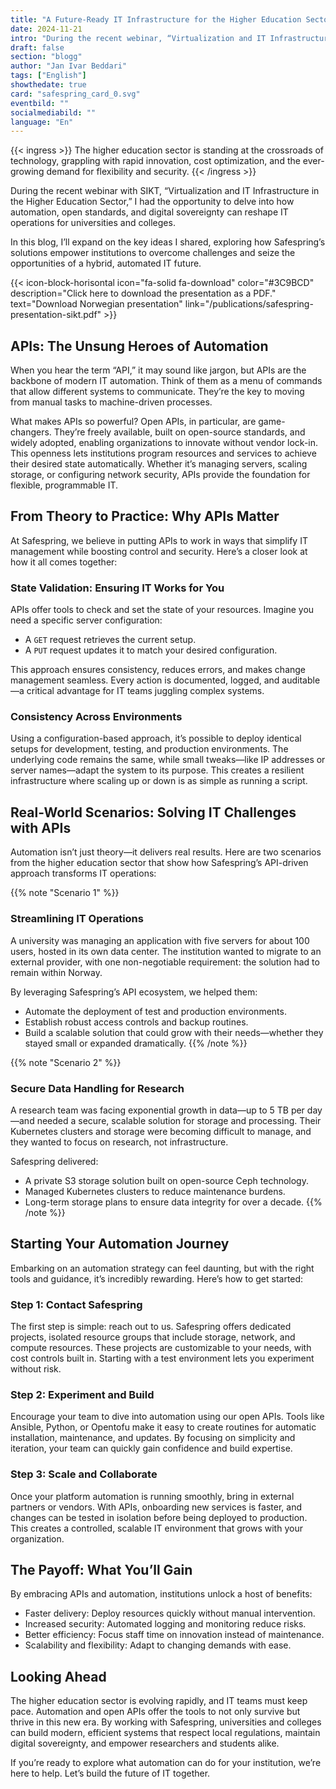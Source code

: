 ```yaml
---
title: "A Future-Ready IT Infrastructure for the Higher Education Sector"
date: 2024-11-21
intro: "During the recent webinar, “Virtualization and IT Infrastructure in the Higher Education Sector,” I had the opportunity to delve into how automation, open standards, and digital sovereignty can reshape IT operations for universities and colleges."
draft: false
section: "blogg"
author: "Jan Ivar Beddari"
tags: ["English"]
showthedate: true
card: "safespring_card_0.svg"
eventbild: ""
socialmediabild: ""
language: "En"
---
```


{{< ingress >}}
The higher education sector is standing at the crossroads of technology, grappling with rapid innovation, cost optimization, and the ever-growing demand for flexibility and security. 
{{< /ingress >}}

During the recent webinar with SIKT, “Virtualization and IT Infrastructure in the Higher Education Sector,” I had the opportunity to delve into how automation, open standards, and digital sovereignty can reshape IT operations for universities and colleges.

In this blog, I’ll expand on the key ideas I shared, exploring how Safespring’s solutions empower institutions to overcome challenges and seize the opportunities of a hybrid, automated IT future.

{{< icon-block-horisontal icon="fa-solid fa-download" color="#3C9BCD" description="Click here to download the presentation as a PDF." text="Download Norwegian presentation" link="/publications/safespring-presentation-sikt.pdf" >}}

## APIs: The Unsung Heroes of Automation

When you hear the term “API,” it may sound like jargon, but APIs are the backbone of modern IT automation. Think of them as a menu of commands that allow different systems to communicate. They’re the key to moving from manual tasks to machine-driven processes.

What makes APIs so powerful? Open APIs, in particular, are game-changers. They’re freely available, built on open-source standards, and widely adopted, enabling organizations to innovate without vendor lock-in. This openness lets institutions program resources and services to achieve their desired state automatically. Whether it’s managing servers, scaling storage, or configuring network security, APIs provide the foundation for flexible, programmable IT.

## From Theory to Practice: Why APIs Matter

At Safespring, we believe in putting APIs to work in ways that simplify IT management while boosting control and security. Here’s a closer look at how it all comes together:

### State Validation: Ensuring IT Works for You

APIs offer tools to check and set the state of your resources. Imagine you need a specific server configuration:
- A `GET` request retrieves the current setup.
- A `PUT` request updates it to match your desired configuration.

This approach ensures consistency, reduces errors, and makes change management seamless. Every action is documented, logged, and auditable—a critical advantage for IT teams juggling complex systems.

### Consistency Across Environments

Using a configuration-based approach, it’s possible to deploy identical setups for development, testing, and production environments. The underlying code remains the same, while small tweaks—like IP addresses or server names—adapt the system to its purpose. This creates a resilient infrastructure where scaling up or down is as simple as running a script.

## Real-World Scenarios: Solving IT Challenges with APIs

Automation isn’t just theory—it delivers real results. Here are two scenarios from the higher education sector that show how Safespring’s API-driven approach transforms IT operations:

{{% note "Scenario 1" %}}
### Streamlining IT Operations
A university was managing an application with five servers for about 100 users, hosted in its own data center. The institution wanted to migrate to an external provider, with one non-negotiable requirement: the solution had to remain within Norway.

By leveraging Safespring’s API ecosystem, we helped them:
- Automate the deployment of test and production environments.
- Establish robust access controls and backup routines.
- Build a scalable solution that could grow with their needs—whether they stayed small or expanded dramatically.
{{% /note %}}

{{% note "Scenario 2" %}}
### Secure Data Handling for Research
A research team was facing exponential growth in data—up to 5 TB per day—and needed a secure, scalable solution for storage and processing. Their Kubernetes clusters and storage were becoming difficult to manage, and they wanted to focus on research, not infrastructure.

Safespring delivered:
- A private S3 storage solution built on open-source Ceph technology.
- Managed Kubernetes clusters to reduce maintenance burdens.
- Long-term storage plans to ensure data integrity for over a decade.
{{% /note %}}

## Starting Your Automation Journey

Embarking on an automation strategy can feel daunting, but with the right tools and guidance, it’s incredibly rewarding. Here’s how to get started:

### Step 1: Contact Safespring

The first step is simple: reach out to us. Safespring offers dedicated projects, isolated resource groups that include storage, network, and compute resources. These projects are customizable to your needs, with cost controls built in. Starting with a test environment lets you experiment without risk.

### Step 2: Experiment and Build

Encourage your team to dive into automation using our open APIs. Tools like Ansible, Python, or Opentofu make it easy to create routines for automatic installation, maintenance, and updates. By focusing on simplicity and iteration, your team can quickly gain confidence and build expertise.

### Step 3: Scale and Collaborate

Once your platform automation is running smoothly, bring in external partners or vendors. With APIs, onboarding new services is faster, and changes can be tested in isolation before being deployed to production. This creates a controlled, scalable IT environment that grows with your organization.

## The Payoff: What You’ll Gain

By embracing APIs and automation, institutions unlock a host of benefits:
- Faster delivery: Deploy resources quickly without manual intervention.
- Increased security: Automated logging and monitoring reduce risks.
- Better efficiency: Focus staff time on innovation instead of maintenance.
- Scalability and flexibility: Adapt to changing demands with ease.

## Looking Ahead

The higher education sector is evolving rapidly, and IT teams must keep pace. Automation and open APIs offer the tools to not only survive but thrive in this new era. By working with Safespring, universities and colleges can build modern, efficient systems that respect local regulations, maintain digital sovereignty, and empower researchers and students alike.

If you’re ready to explore what automation can do for your institution, we’re here to help. Let’s build the future of IT together.
